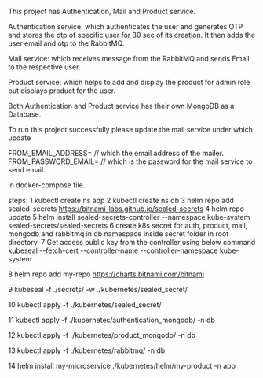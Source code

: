 This project has Authentication, Mail and Product service.

Authentication service: which authenticates the user and generates OTP and stores the otp of specific user for 30 sec of its creation. It then adds the user email and otp to the RabbitMQ.

Mail service: which receives message from the RabbitMQ and sends Email to the respective user.

Product service: which helps to add  and display the product for admin role  but displays product for the user.


Both Authentication and Product service has their own MongoDB as a Database.



To run this project successfully please update the mail service under which update  

FROM_EMAIL_ADDRESS=  // which the email address of the mailer.
FROM_PASSWORD_EMAIL=  // which is the password for the mail service to send email.

in docker-compose file.

steps:
1 kubectl create ns app
2 kubectl create ns db
3 helm repo add sealed-secrets https://bitnami-labs.github.io/sealed-secrets
4 helm repo update
5 helm install sealed-secrets-controller --namespace kube-system  sealed-secrets/sealed-secrets
6 create  k8s secret for auth, product, mail, mongodb and rabbitmq  in db namespace inside secret folder in root directory.
7 Get access public key from the controller using below command
   kubeseal --fetch-cert --controller-name <name of controller> --controller-namespace kube-system
   
8  helm repo add my-repo https://charts.bitnami.com/bitnami 

9  kubeseal -f ./secrets/ -w ./kubernetes/sealed_secret/

10  kubectl apply -f ./kubernetes/sealed_secret/

11 kubectl apply -f ./kubernetes/authentication_mongodb/ -n db

12 kubectl apply -f ./kubernetes/product_mongodb/ -n db

13 kubectl apply -f ./kubernetes/rabbitmq/ -n db

14 helm install my-microservice ./kubernetes/helm/my-product -n app